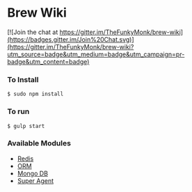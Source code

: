 # Brew Wiki

[![Join the chat at https://gitter.im/TheFunkyMonk/brew-wiki](https://badges.gitter.im/Join%20Chat.svg)](https://gitter.im/TheFunkyMonk/brew-wiki?utm_source=badge&utm_medium=badge&utm_campaign=pr-badge&utm_content=badge)



### To Install
```
$ sudo npm install
```


### To run
```
$ gulp start
```



### Available Modules

* [Redis](https://github.com/koajs/koa-redis)
* [ORM](http://docs.sequelizejs.com/en/latest/)
* [Mongo DB](http://mongoosejs.com/)
* [Super Agent](http://visionmedia.github.io/superagent/)
